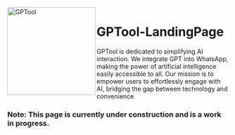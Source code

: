 <img align="left" alt="GPTool" height="200" src="https://github.com/Kikope/GPTool-LandingPage/assets/94445094/42c43204-88c1-4ecf-a3d9-f59876efc8d5">

# GPTool-LandingPage

GPTool is dedicated to simplifying AI interaction. We integrate GPT into WhatsApp, making the power of artificial intelligence easily accessible to all. Our mission is to empower users to effortlessly engage with AI, bridging the gap between technology and convenience.

### Note: This page is currently under construction and is a work in progress.
